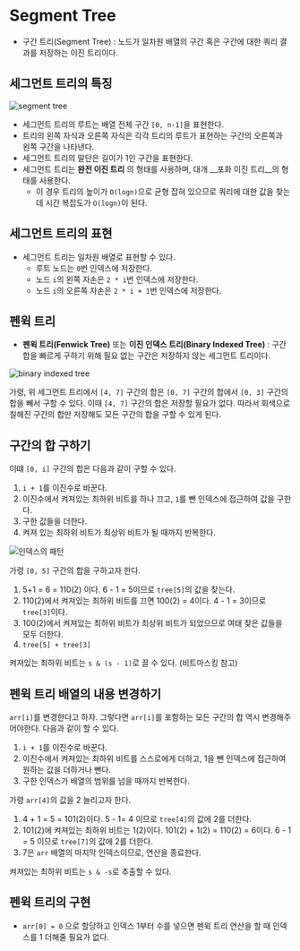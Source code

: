 # Segment Tree

- 구간 트리(Segment Tree) : 노드가 일차원 배열의 구간 혹은 구간에 대한 쿼리 결과를 저장하는 이진 트리이다.

## 세그먼트 트리의 특징

![segment tree](https://user-images.githubusercontent.com/57662010/174529479-1d56eb49-762d-48cf-b4af-601571604ec4.jpg)

- 세그먼트 트리의 루트는 배열 전체 구간 `[0, n-1]`을 표현한다.
- 트리의 왼쪽 자식과 오른쪽 자식은 각각 트리의 루트가 표현하는 구간의 오른쪽과 왼쪽 구간을 나타낸다.
- 세그먼트 트리의 말단은 길이가 1인 구간을 표현한다.
- 세그먼트 트리는 __완전 이진 트리__ 의 형태를 사용하며, 대개 __포화 이진 트리__의 형태를 사용한다.
  - 이 경우 트리의 높이가 `O(logn)`으로 균형 잡혀 있으므로 쿼리에 대한 값을 찾는데 시간 복잡도가 `O(logn)`이 된다.

## 세그먼트 트리의 표현

- 세그먼트 트리는 일차원 배열로 표현할 수 있다.
  - 루트 노드는 `0`번 인덱스에 저장한다.
  - 노드 `i`의 왼쪽 자손은 `2 * i`번 인덱스에 저장한다.
  - 노드 `i`의 오른쪽 자손은 `2 * i + 1`번 인덱스에 저장한다.

## 펜윅 트리

- __펜윅 트리(Fenwick Tree)__ 또는 __이진 인덱스 트리(Binary Indexed Tree)__ : 구간 합을 빠르게 구하기 위해 필요 없는 구간은 저장하지 않는 세그먼트 트리이다.

 ![binary indexed tree](https://user-images.githubusercontent.com/57662010/174531359-a3d856fe-be18-4922-98f8-a8dfe474cc52.jpg)

가령, 위 세그먼트 트리에서 `[4, 7]` 구간의 합은 `[0, 7]` 구간의 합에서 `[0, 3]` 구간의 합을 빼서 구할 수 있다. 이때 `[4, 7]` 구간의 합은 저장할 필요가 없다. 따라서 회색으로 칠해진 구간의 합만 저장해도 모든 구간의 합을 구할 수 있게 된다.

## 구간의 합 구하기

이떄 `[0, i]` 구간의 합은 다음과 같이 구할 수 있다.

1. `i + 1`를 이진수로 바꾼다.
2. 이진수에서 켜져있는 최하위 비트를 하나 끄고, `1`를 뺀 인덱스에 접근하여 값을 구한다.
3.  구한 값들을 더한다.
4. 켜져 있는 최하위 비트가 최상위 비트가 될 때까지 반복한다.

![인덱스의 패턴](https://user-images.githubusercontent.com/57662010/174590783-1ec9950c-044f-4b2a-ba87-d4fafaba93d9.jpg)

가령 `[0, 5]` 구간의 합을 구하고자 한다.

1. 5+1 = 6 = 110(2) 이다. 6 - 1 = 5이므로 `tree[5]`의 값을 찾는다.
2. 110(2)에서 켜져있는 최하위 비트를 끄면 100(2) = 4이다. 4 - 1 = 3이므로 `tree[3]`이다.
3. 100(2)에서 켜져있는 최하위 비트가 최상위 비트가 되었으므로 여태 찾은 값들을 모두 더한다.
4. `tree[5] + tree[3]`

켜져있는 최하위 비트는 `s & (s - 1)`로 끌 수 있다. (비트마스킹 참고)



## 펜윅 트리 배열의 내용 변경하기

`arr[i]`를 변경한다고 하자. 그렇다면 `arr[i]`를 포함하는 모든 구간의 합 역시 변경해주어야한다. 다음과 같이 할 수 있다.

1. `i + 1`를 이진수로 바꾼다.
2. 이진수에서 켜져있는 최하위 비트를 스스로에게 더하고, 1을 뺀 인덱스에 접근하여 원하는 값을 더하거나 뺀다.
3. 구한 인덱스가 배열의 범위를 넘을 때까지 반복한다.

가령 `arr[4]`의 값을 2 늘리고자 한다.

1. 4 + 1 = 5 = 101(2)이다. 5 - 1= 4 이므로 `tree[4]`의 값에 2를 더한다.
2. 101(2)에 켜져있는 최하위 비트는 1(2)이다. 101(2) + 1(2) = 110(2) = 6이다. 6 - 1 = 5 이므로 `tree[7]`의 값에 2를 더한다.
3. 7은 `arr` 배열의 마지막 인덱스이므로, 연산을 종료한다.

켜져있는 최하위 비트는 `s & -s`로 추출할 수 있다.

## 펜윅 트리의 구현

- `arr[0] = 0` 으로 할당하고 인덱스 1부터 수를 넣으면 펜윅 트리 연산을 할 때 인덱스를 1 더해줄 필요가 없다.

